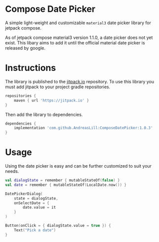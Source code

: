 # Compose Date Picker
A simple light-weight and customizable `material3` date picker library for jetpack compose.

As of jetpack compose material3 version 1.1.0, a date picker does not yet exist.
This libary aims to add it until the official material date picker is released by google.

# Instructions
The library is published to the [jitpack.io](http://jitpack.io "jitpack.io") repository.
To use this library you must add jitpack to your project gradle repositories.

```gradle
repositories {
    maven { url 'https://jitpack.io' }
}
```
Then add the library to dependencies.

```gradle
dependencies {
    implementation 'com.github.AndreasLill:ComposeDatePicker:1.0.3'
}
```

# Usage

Using the date picker is easy and can be further customized to suit your needs.

```kotlin
val dialogState = remember { mutableStateOf(false) }
val date = remember { mutableStateOf(LocalDate.now()) }

DatePickerDialog(
    state = dialogState,
    onSelectDate = {
        date.value = it
    }
)

Button(onClick = { dialogState.value = true }) {
    Text("Pick a date")
}
```

